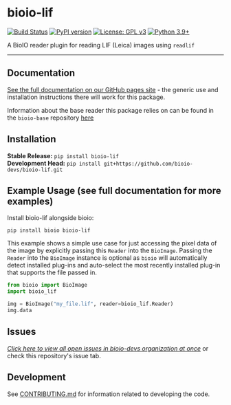 # bioio-lif

[![Build Status](https://github.com/bioio-devs/bioio-lif/actions/workflows/ci.yml/badge.svg)](https://github.com/bioio-devs/bioio-lif/actions)
[![PyPI version](https://badge.fury.io/py/bioio-lif.svg)](https://badge.fury.io/py/bioio-lif)
[![License: GPL v3](https://img.shields.io/badge/License-GPLv3-blue.svg)](https://www.gnu.org/licenses/gpl-3.0)
[![Python 3.9+](https://img.shields.io/badge/python-3.9,3.10,3.11-blue.svg)](https://www.python.org/downloads/release/python-390/)

A BioIO reader plugin for reading LIF (Leica) images using `readlif`

---


## Documentation

[See the full documentation on our GitHub pages site](https://bioio-devs.github.io/bioio/OVERVIEW.html) - the generic use and installation instructions there will work for this package.

Information about the base reader this package relies on can be found in the `bioio-base` repository [here](https://github.com/bioio-devs/bioio-base)

## Installation

**Stable Release:** `pip install bioio-lif`<br>
**Development Head:** `pip install git+https://github.com/bioio-devs/bioio-lif.git`

## Example Usage (see full documentation for more examples)

Install bioio-lif alongside bioio:

`pip install bioio bioio-lif`


This example shows a simple use case for just accessing the pixel data of the image
by explicitly passing this `Reader` into the `BioImage`. Passing the `Reader` into
the `BioImage` instance is optional as `bioio` will automatically detect installed
plug-ins and auto-select the most recently installed plug-in that supports the file
passed in.
```python
from bioio import BioImage
import bioio_lif

img = BioImage("my_file.lif", reader=bioio_lif.Reader)
img.data
```

## Issues
[_Click here to view all open issues in bioio-devs organization at once_](https://github.com/search?q=user%3Abioio-devs+is%3Aissue+is%3Aopen&type=issues&ref=advsearch) or check this repository's issue tab.


## Development

See [CONTRIBUTING.md](CONTRIBUTING.md) for information related to developing the code.
